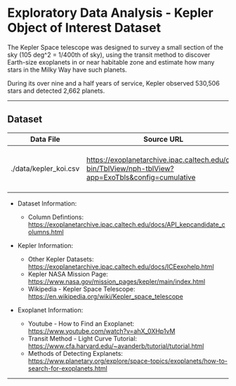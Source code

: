 # Exploratory Data Analysis - Kepler Object of Interest Dataset

The Kepler Space telescope was designed to survey a small section of the sky (105 deg^2 = 1/400th of sky),
using the transit method to discover Earth-size exoplanets in or near habitable zone 
and estimate how many stars in the Milky Way have such planets.

During its over nine and a half years of service, Kepler observed 530,506 stars and detected 2,662 planets.

----

## Dataset
 

| Data File | Source URL | Notes |
|-----------|------------|-------|
| ./data/kepler_koi.csv |  https://exoplanetarchive.ipac.caltech.edu/cgi-bin/TblView/nph-tblView?app=ExoTbls&config=cumulative | CSV, All Columns, All Rows, Values Only |
  
- Dataset Information:
    - Column Defintions: https://exoplanetarchive.ipac.caltech.edu/docs/API_kepcandidate_columns.html

- Kepler Information:
    - Other Kepler Datasets: https://exoplanetarchive.ipac.caltech.edu/docs/ICEexohelp.html
    - Kepler NASA Mission Page: https://www.nasa.gov/mission_pages/kepler/main/index.html
    - Wikipedia - Kepler Space Telescope: https://en.wikipedia.org/wiki/Kepler_space_telescope
    
- Exoplanet Information:
    - Youtube - How to Find an Exoplanet: https://www.youtube.com/watch?v=ahX_0XHp1vM
    - Transit Method - Light Curve Tutorial: https://www.cfa.harvard.edu/~avanderb/tutorial/tutorial.html
    - Methods of Detecting Explanets: https://www.planetary.org/explore/space-topics/exoplanets/how-to-search-for-exoplanets.html
    
---
